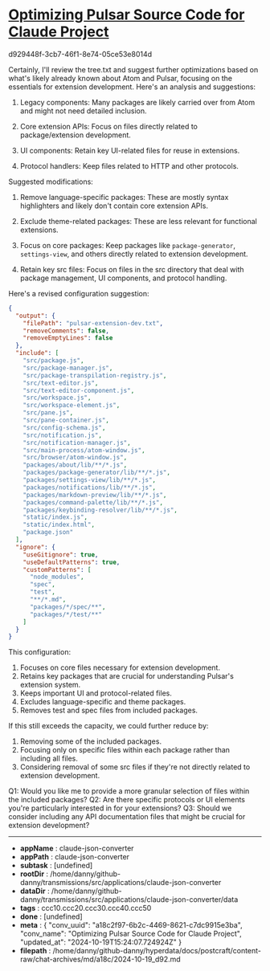 # [Optimizing Pulsar Source Code for Claude Project](https://claude.ai/chat/a18c2f97-6b2c-4469-8621-c7dc9915e3ba)

d929448f-3cb7-46f1-8e74-05ce53e8014d

 Certainly, I'll review the tree.txt and suggest further optimizations based on what's likely already known about Atom and Pulsar, focusing on the essentials for extension development. Here's an analysis and suggestions:

1. Legacy components: Many packages are likely carried over from Atom and might not need detailed inclusion.

2. Core extension APIs: Focus on files directly related to package/extension development.

3. UI components: Retain key UI-related files for reuse in extensions.

4. Protocol handlers: Keep files related to HTTP and other protocols.

Suggested modifications:

1. Remove language-specific packages: These are mostly syntax highlighters and likely don't contain core extension APIs.

2. Exclude theme-related packages: These are less relevant for functional extensions.

3. Focus on core packages: Keep packages like `package-generator`, `settings-view`, and others directly related to extension development.

4. Retain key src files: Focus on files in the src directory that deal with package management, UI components, and protocol handling.

Here's a revised configuration suggestion:

```json
{
  "output": {
    "filePath": "pulsar-extension-dev.txt",
    "removeComments": false,
    "removeEmptyLines": false
  },
  "include": [
    "src/package.js",
    "src/package-manager.js",
    "src/package-transpilation-registry.js",
    "src/text-editor.js",
    "src/text-editor-component.js",
    "src/workspace.js",
    "src/workspace-element.js",
    "src/pane.js",
    "src/pane-container.js",
    "src/config-schema.js",
    "src/notification.js",
    "src/notification-manager.js",
    "src/main-process/atom-window.js",
    "src/browser/atom-window.js",
    "packages/about/lib/**/*.js",
    "packages/package-generator/lib/**/*.js",
    "packages/settings-view/lib/**/*.js",
    "packages/notifications/lib/**/*.js",
    "packages/markdown-preview/lib/**/*.js",
    "packages/command-palette/lib/**/*.js",
    "packages/keybinding-resolver/lib/**/*.js",
    "static/index.js",
    "static/index.html",
    "package.json"
  ],
  "ignore": {
    "useGitignore": true,
    "useDefaultPatterns": true,
    "customPatterns": [
      "node_modules",
      "spec",
      "test",
      "**/*.md",
      "packages/*/spec/**",
      "packages/*/test/**"
    ]
  }
}
```

This configuration:

1. Focuses on core files necessary for extension development.
2. Retains key packages that are crucial for understanding Pulsar's extension system.
3. Keeps important UI and protocol-related files.
4. Excludes language-specific and theme packages.
5. Removes test and spec files from included packages.

If this still exceeds the capacity, we could further reduce by:

1. Removing some of the included packages.
2. Focusing only on specific files within each package rather than including all files.
3. Considering removal of some src files if they're not directly related to extension development.

Q1: Would you like me to provide a more granular selection of files within the included packages?
Q2: Are there specific protocols or UI elements you're particularly interested in for your extensions?
Q3: Should we consider including any API documentation files that might be crucial for extension development?

---

* **appName** : claude-json-converter
* **appPath** : claude-json-converter
* **subtask** : [undefined]
* **rootDir** : /home/danny/github-danny/transmissions/src/applications/claude-json-converter
* **dataDir** : /home/danny/github-danny/transmissions/src/applications/claude-json-converter/data
* **tags** : ccc10.ccc20.ccc30.ccc40.ccc50
* **done** : [undefined]
* **meta** : {
  "conv_uuid": "a18c2f97-6b2c-4469-8621-c7dc9915e3ba",
  "conv_name": "Optimizing Pulsar Source Code for Claude Project",
  "updated_at": "2024-10-19T15:24:07.724924Z"
}
* **filepath** : /home/danny/github-danny/hyperdata/docs/postcraft/content-raw/chat-archives/md/a18c/2024-10-19_d92.md